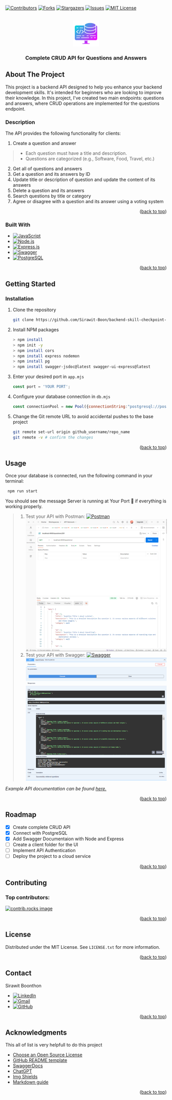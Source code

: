 <a id="readme-top"></a>
[![Contributors][contributors-shield]][contributors-url]
[![Forks][forks-shield]][forks-url]
[![Stargazers][stars-shield]][stars-url]
[![Issues][issues-shield]][issues-url]
[![MIT License][license-shield]][license-url]

<!-- PROJECT LOGO -->
<br />
<div align="center">
  <a href="https://github.com/othneildrew/Best-README-Template">
    <img src="images/logo21.png" alt="Logo" width="80" height="80">
  </a>

  <h3 align="center">Complete CRUD API for Questions and Answers</h3>
</div>

<!-- ABOUT THE PROJECT -->
## About The Project

This project is a backend API designed to help you enhance your backend development skills. It's intended for beginners who are looking to improve their knowledge. In this project, I've created two main endpoints: questions and answers, where CRUD operations are implemented for the questions endpoint.

### Description

The API provides the following functionality for clients:
1. Create a question and answer
> - Each question must have a title and description.<br>
> - Questions are categorized (e.g., Software, Food, Travel, etc.)
2. Get all of questions and answers
3. Get a question and its answers by ID
4. Update title or description of question and update the content of its answers
5. Delete a question and its answers
6. Search questions by title or category
7. Agree or disagree with a question and its answer using a voting system

<p align="right">(<a href="#readme-top">back to top</a>)</p>

### Built With

* [![JavaScript][JavaScript]](JavaScript-url)
* [![Node.js][Node.js]][Node.js-url]
* [![Express.js][Express.js]][Express.js-url]
* [![Swagger][Swagger]][Swagger-url]
* [![PostgreSQL][PostgreSQL]][PostgreSQL-url]

<p align="right">(<a href="#readme-top">back to top</a>)</p>

<!-- GETTING STARTED -->
## Getting Started

### Installation

1. Clone the repository
   ```sh
   git clone https://github.com/Sirawit-Boon/backend-skill-checkpoint-express-server
   ```
2. Install NPM packages
   ```sh
   > npm install
   > npm init -y
   > npm install cors
   > npm install express nodemon
   > npm install pg
   > npm install swagger-jsdoc@latest swagger-ui-express@latest
   ```
   
3. Enter your desired port in `app.mjs`
   ```js
   const port = 'YOUR PORT';
   ```
4. Configure your database connection in `db.mjs`
   ```js
   const connectionPool = new Pool({connectionString:"postgresql://postgres:your-password@your-localhost/your-database-name",});
   ```
5. Change the Git remote URL to avoid accidental pushes to the base project
   ```sh
   git remote set-url origin github_username/repo_name
   git remote -v # confirm the changes
   ```

<p align="right">(<a href="#readme-top">back to top</a>)</p>

<!-- USAGE EXAMPLES -->
## Usage

Once your database is connected, run the following command in your terminal:
```sh
 npm run start
```
You should see the message Server is running at Your Port 🚀 if everything is working properly.
> 1. Test your API with Postman: [![Postman][Postman]][Postman-url]<br>
![Postman Screen Shot][screenshot-postman]
> 2. Test your API with Swagger: [![Swagger][Swagger]][Swagger-url]<br>
![Product Name Screen Shot][screenshot-swagger]

_Example API documentation can be found [here.](https://docs.google.com/spreadsheets/d/1M68YgfcJ5LqxASjxxIAmaFz3x7CjrfUt5sh1a8KAe2A/edit?gid=0#gid=0)_

<p align="right">(<a href="#readme-top">back to top</a>)</p>

<!-- ROADMAP -->
## Roadmap

- [x] Create complete CRUD API
- [x] Connect with PostgreSQL
- [x] Add Swagger Documentaion with Node and Express
- [ ] Create a client folder for the UI
- [ ] Implement API Authentication
- [ ] Deploy the project to a cloud service

<p align="right">(<a href="#readme-top">back to top</a>)</p>

<!-- CONTRIBUTING -->
## Contributing

### Top contributors:

<a href="https://github.com/Sirawit-Boon/backend-skill-checkpoint-express-server/graphs/contributors">
  <img src="https://contrib.rocks/image?repo=Sirawit-Boon/backend-skill-checkpoint-express-server" alt="contrib.rocks image" />
</a>

<p align="right">(<a href="#readme-top">back to top</a>)</p>

<!-- LICENSE -->
## License

Distributed under the MIT License. See `LICENSE.txt` for more information.

<p align="right">(<a href="#readme-top">back to top</a>)</p>

<!-- CONTACT -->
## Contact

Sirawit Boonthon 
- [![LinkedIn][linkedin-shield]][linkedin-url] 
- [![Gmail][Gmail]][Gmail-url]
- [![GitHub][GitHub]][GitHub-url]

<p align="right">(<a href="#readme-top">back to top</a>)</p>

<!-- ACKNOWLEDGMENTS -->
## Acknowledgments

This all of list is very helpfull to do this project

* [Choose an Open Source License](https://choosealicense.com)
* [GitHub README template](https://github.com/othneildrew/Best-README-Template/)
* [SwaggerDocs](https://swagger.io/docs/)
* [ChatGPT](https://chatgpt.com/)
* [Img Shields](https://shields.io)
* [Markdown guide](https://www.markdownguide.org/basic-syntax/#reference-style-links)

<p align="right">(<a href="#readme-top">back to top</a>)</p>

<!-- MARKDOWN LINKS & IMAGES -->
<!-- https://www.markdownguide.org/basic-syntax/#reference-style-links -->
[contributors-shield]: https://img.shields.io/github/contributors/Sirawit-Boon/backend-skill-checkpoint-express-server.svg?style=for-the-badge
[contributors-url]: https://github.com/Sirawit-Boon/backend-skill-checkpoint-express-server/graphs/contributors
[forks-shield]: https://img.shields.io/github/forks/Sirawit-Boon/backend-skill-checkpoint-express-server.svg?style=for-the-badge
[forks-url]: https://github.com/Sirawit-Boon/backend-skill-checkpoint-express-server/network/members
[stars-shield]: https://img.shields.io/github/stars/Sirawit-Boon/backend-skill-checkpoint-express-server.svg?style=for-the-badge
[stars-url]: https://github.com/Sirawit-Boon/backend-skill-checkpoint-express-server/stargazers
[issues-shield]: https://img.shields.io/github/issues/Sirawit-Boon/backend-skill-checkpoint-express-server.svg?style=for-the-badge
[issues-url]: https://github.com/Sirawit-Boon/backend-skill-checkpoint-express-server/pulls
[license-shield]: https://img.shields.io/github/license/Sirawit-Boon/backend-skill-checkpoint-express-server.svg?style=for-the-badge
[license-url]: https://github.com/Sirawit-Boon/backend-skill-checkpoint-express-server/tree/main/LICENSE.txt
[linkedin-shield]: https://img.shields.io/badge/-LinkedIn-black.svg?style=for-the-badge&logo=linkedin&colorB=555
[linkedin-url]: www.linkedin.com/in/sirawit-boonthon
[product-screenshot]: images/screenshot2.png
[JavaScript]: https://img.shields.io/badge/JavaScript-F7DF1E?style=for-the-badge&logo=javascript&logoColor=black
[Javascript-url]: https://developer.mozilla.org/en-US/docs/Web/JavaScript
[Node.js]: https://img.shields.io/badge/Node.js-339933?style=for-the-badge&logo=nodedotjs&logoColor=white
[Node.js-url]: https://nodejs.org/
[Express.js]: https://img.shields.io/badge/Express.js-000000?style=for-the-badge&logo=express&logoColor=white
[Express.js-url]: https://expressjs.com/
[Swagger]: https://img.shields.io/badge/Swagger-85EA2D?style=for-the-badge&logo=swagger&logoColor=black
[Swagger-url]: https://swagger.io/
[PostgreSQL]: https://img.shields.io/badge/PostgreSQL-4169E1?style=for-the-badge&logo=postgresql&logoColor=white
[PostgreSQL-url]: https://www.postgresql.org/
[Postman]: https://img.shields.io/badge/Postman-FF6C37?style=for-the-badge&logo=postman&logoColor=white
[Postman-url]: https://www.postman.com/
[screenshot-postman]:./images/postman.png
[screenshot-swagger]:./images/swagger.png
[Gmail]: https://img.shields.io/badge/Gmail-D14836?style=for-the-badge&logo=gmail&logoColor=white
[Gmail-url]: Sirawit.Boonthon@gmail.com
[GitHub]: https://img.shields.io/badge/GitHub-181717?style=for-the-badge&logo=github&logoColor=white
[GitHub-url]: https://github.com/Sirawit-Boon